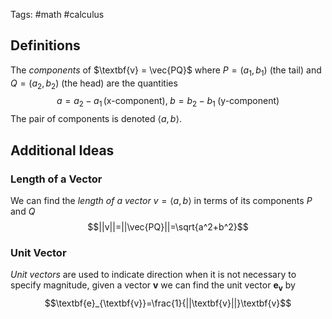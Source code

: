 Tags: #math #calculus 
## Definitions
The *components* of $\textbf{v} = \vec{PQ}$ where $P=(a_1, b_1)$ (the tail) and $Q =(a_2,b_2)$ (the head) are the quantities$$a=a_2-a_1\,(\text{x-component}), \;b=b_2-b_1\;(\text{y-component})$$  The pair of components is denoted $\langle a, b \rangle$.
## Additional Ideas
### Length of a Vector
We can find the *length of a vector* $v=\langle a,b \rangle$ in terms of its components $P$ and $Q$$$||v||=||\vec{PQ}||=\sqrt{a^2+b^2}$$
### Unit Vector
*Unit vectors* are used to indicate direction when it is not necessary to specify magnitude, given a vector $\textbf{v}$ we can find the unit vector $\textbf{e}_\textbf{v}$ by $$\textbf{e}_{\textbf{v}}=\frac{1}{||\textbf{v}||}\textbf{v}$$
